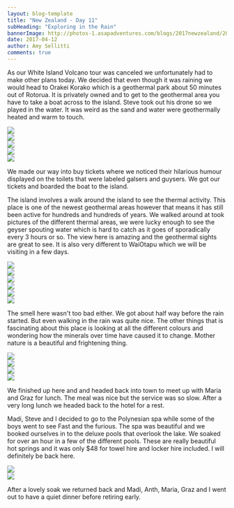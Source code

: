 ```yaml
---
layout: blog-template
title: "New Zealand - Day 11"
subHeading: "Exploring in the Rain"
bannerImage: http://photos-1.asapadventures.com/blogs/2017newzealand/2017-04-12/IMG_6740.JPG_compressed.JPEG
date: 2017-04-12
author: Amy Sellitti
comments: true
---
```


As our White Island Volcano tour was canceled we unfortunately had to make other plans today. We decided that even though it was raining we would head to Orakei Korako which is a geothermal park about 50 minutes out of Rotorua. It is privately owned and to get to the geothermal area you have to take a boat across to the island. Steve took out his drone so we played in the water. It was weird as the sand and water were geothermally heated and warm to touch.

<div class="center-image"><img src="http://photos-1.asapadventures.com/blogs/2017newzealand/2017-04-12/DSC08282.JPG_compressed.JPEG" /></div>
<div class="center-image"><img src="http://photos-1.asapadventures.com/blogs/2017newzealand/2017-04-12/IMG_6705.JPG_compressed.JPEG" /></div>
<div class="center-image"><img src="http://photos-1.asapadventures.com/blogs/2017newzealand/2017-04-12/IMG_6708.JPG_compressed.JPEG" /></div>
<div class="center-image"><img src="http://photos-1.asapadventures.com/blogs/2017newzealand/2017-04-12/IMG_6717.JPG_compressed.JPEG" /></div>
<div class="center-image"><img src="http://photos-1.asapadventures.com/blogs/2017newzealand/2017-04-12/IMG_6719.JPG_compressed.JPEG" /></div>

We made our way into buy tickets where we noticed their hilarious humour displayed on the toilets that were labeled galsers and guysers. We got our tickets and boarded the boat to the island.

The island involves a walk around the island to see the thermal activity. This place is one of the newest geothermal areas however that means it has still been active for hundreds and hundreds of years. We walked around at took pictures of the different thermal areas, we were lucky enough to see the geyser spouting water which is hard to catch as it goes of sporadically every 3 hours or so. The view here is amazing and the geothermal sights are great to see. It is also very different to WaiOtapu which we will be visiting in a few days.

<div class="center-image"><img src="http://photos-1.asapadventures.com/blogs/2017newzealand/2017-04-12/DSC08294.JPG_compressed.JPEG" /></div>
<div class="center-image"><img src="http://photos-1.asapadventures.com/blogs/2017newzealand/2017-04-12/IMG_6738.JPG_compressed.JPEG" /></div>
<div class="center-image"><img src="http://photos-1.asapadventures.com/blogs/2017newzealand/2017-04-12/IMG_6746.JPG_compressed.JPEG" /></div>
<div class="center-image"><img src="http://photos-1.asapadventures.com/blogs/2017newzealand/2017-04-12/IMG_6754.JPG_compressed.JPEG" /></div>
<div class="center-image"><img src="http://photos-1.asapadventures.com/blogs/2017newzealand/2017-04-12/IMG_6757.JPG_compressed.JPEG" /></div>
<div class="center-image"><img src="http://photos-1.asapadventures.com/blogs/2017newzealand/2017-04-12/IMG_6788.JPG_compressed.JPEG" /></div>

The smell here wasn't too bad either. We got about half way before the rain started. But even walking in the rain was quite nice. The other things that is fascinating about this place is looking at all the different colours and wondering how the minerals over time have caused it to change. Mother nature is a beautiful and frightening thing.

<div class="center-image"><img src="http://photos-1.asapadventures.com/blogs/2017newzealand/2017-04-12/IMG_6813.JPG_compressed.JPEG" /></div>
<div class="center-image"><img src="http://photos-1.asapadventures.com/blogs/2017newzealand/2017-04-12/IMG_6830.JPG_compressed.JPEG" /></div>
<div class="center-image"><img src="http://photos-1.asapadventures.com/blogs/2017newzealand/2017-04-12/20170412_115820.jpg_compressed.JPEG" /></div>
<div class="center-image"><img src="http://photos-1.asapadventures.com/blogs/2017newzealand/2017-04-12/20170412_122747.jpg_compressed.JPEG" /></div>

We finished up here and and headed back into town to meet up with Maria and Graz for lunch. The meal was nice but the service was so slow. After a very long lunch we headed back to the hotel for a rest.

Madi, Steve and I decided to go to the Polynesian spa while some of the boys went to see Fast and the furious. The spa was beautiful and we booked ourselves in to the deluxe pools that overlook the lake. We soaked for over an hour in a few of the different pools. These are really beautiful hot springs and it was only $48 for towel hire and locker hire included. I will definitely be back here.

<div class="center-image"><img src="http://photos-1.asapadventures.com/blogs/2017newzealand/2017-04-12/20170412_132509.jpg_compressed.JPEG" /></div>
<div class="center-image"><img src="http://photos-1.asapadventures.com/blogs/2017newzealand/2017-04-12/20170412_164818.jpg_compressed.JPEG" /></div>

After a lovely soak we returned back and Madi, Anth, Maria, Graz and I went out to have a quiet dinner before retiring early.
